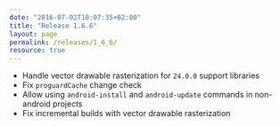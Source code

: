 ```yaml
---
date: "2016-07-02T10:07:35+02:00"
title: "Release 1.6.6"
layout: page
permalink: /releases/1_6_6/
resource: true
---
```


* Handle vector drawable rasterization for `24.0.0` support libraries
* Fix `proguardCache` change check
* Allow using `android-install` and `android-update` commands in non-android projects
* Fix incremental builds with vector drawable rasterization
